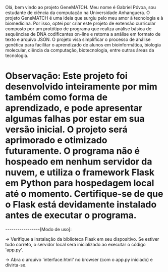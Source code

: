 Olá, bem vindo ao projeto GeneMATCH. Meu nome é Gabriel Póvoa, sou estudante de ciência da computação na Universidade Anhanguera. O projeto GeneMATCH é uma ideia que surgiu pelo meu amor à tecnologia e à biomedicina. Por isso, optei por criar este projeto de extensão curricular composto por um protótipo de programa que realiza análise básica de sequências de DNA codificantes on-line e retorna a análise em formato de texto e arquivo JSON. O projeto visa simplificar o processo de análise genética para facilitar o aprendizado de alunos em bioinformática, biologia molecular, ciência da computação, biotecnologia, entre outras áreas da tecnologia.

Observação: Este projeto foi desenvolvido inteiramente por mim também como forma de aprendizado, e pode apresentar algumas falhas por estar em sua versão inicial. O projeto será aprimorado e otimizado futuramente. O programa não é hospeado em nenhum servidor da nuvem, e utiliza o framework Flask em Python para hospedagem local até o momento. Certifique-se de que o Flask está devidamente instalado antes de executar o programa.
===================================================================================================
-----------------[Modo de uso]:

-> Verifique a instalação da biblioteca Flask em seu dispositivo. Se estiver tudo correto, o servidor local será inicializado ao executar o código 'app.py'. 

-> Abra o arquivo 'interface.html' no browser (com o app.py iniciado) e divirta-se. 

